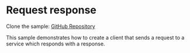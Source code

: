 # Request response

Clone the sample: [GitHub Repository](https://github.com/MassTransit/Sample-RequestResponse)

This sample demonstrates how to create a client that sends a request to a service which responds with
a response.
